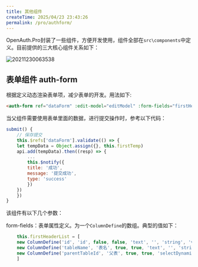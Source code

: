 ```yaml
---
title: 其他组件
createTime: 2025/04/23 23:43:26
permalink: /pro/authform/
---
```


OpenAuth.Pro封装了一些组件，方便开发使用，组件全部在`src\components`中定义。目前提供的三大核心组件关系如下：

![20211230063538](http://img.openauth.net.cn/20211230063538.png)


## 表单组件 auth-form

根据定义动态渲染表单项，减少表单的开发。用法如下:
```html
<auth-form ref="dataForm" :edit-model="editModel" :form-fields="firstHeaderList" :data="firstTemp" :col-num="3"></auth-form>
```

当父组件需要使用表单里面的数据，进行提交操作时，参考以下代码：

```javascript
submit() {
    // 保存提交
    this.$refs['dataForm'].validate(() => {
    let tempData = Object.assign({}, this.firstTemp)
    api.add(tempData).then((resp) => {
        ...
        this.$notify({
        title: '成功',
        message: '提交成功',
        type: 'success'
        })
    })
    })
}
```

该组件有以下几个参数：

form-fields：表单属性定义。为一个`ColumnDefine`的数组。典型的值如下：

```javascript
    this.firstHeaderList = [
    new ColumnDefine('id', 'id', false, false, 'text', '', 'string', 'varchar', ''),
    new ColumnDefine('tableName', '表名', true, true, 'text', '', 'string', 'varchar', ''),
    new ColumnDefine('parentTableId', '父表', true, true, 'selectDynamic', '/BuilderTables/AllMain', 'string', 'varchar', ''),
    ]
```



